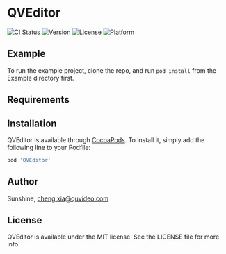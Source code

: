 # QVEditor

[![CI Status](https://img.shields.io/travis/Sunshine/QVEditor.svg?style=flat)](https://travis-ci.org/Sunshine/QVEditor)
[![Version](https://img.shields.io/cocoapods/v/QVEditor.svg?style=flat)](https://cocoapods.org/pods/QVEditor)
[![License](https://img.shields.io/cocoapods/l/QVEditor.svg?style=flat)](https://cocoapods.org/pods/QVEditor)
[![Platform](https://img.shields.io/cocoapods/p/QVEditor.svg?style=flat)](https://cocoapods.org/pods/QVEditor)

## Example

To run the example project, clone the repo, and run `pod install` from the Example directory first.

## Requirements

## Installation

QVEditor is available through [CocoaPods](https://cocoapods.org). To install
it, simply add the following line to your Podfile:

```ruby
pod 'QVEditor'
```

## Author

Sunshine, cheng.xia@quvideo.com

## License

QVEditor is available under the MIT license. See the LICENSE file for more info.
